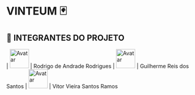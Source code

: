 # VINTEUM 🃏

## 👥 INTEGRANTES DO PROJETO

| <img src="https://avatars.githubusercontent.com/buskik" width="50px" height="50px" alt="Avatar"> | Rodrigo de Andrade Rodrigues
| <img src="https://avatars.githubusercontent.com/reizitodev" width="50px" height="50px" alt="Avatar"> | Guilherme Reis dos Santos
| <img src="https://avatars.githubusercontent.com/vrzindev.png" width="50px" height="50px" alt="Avatar"> | Vitor Vieira Santos Ramos

